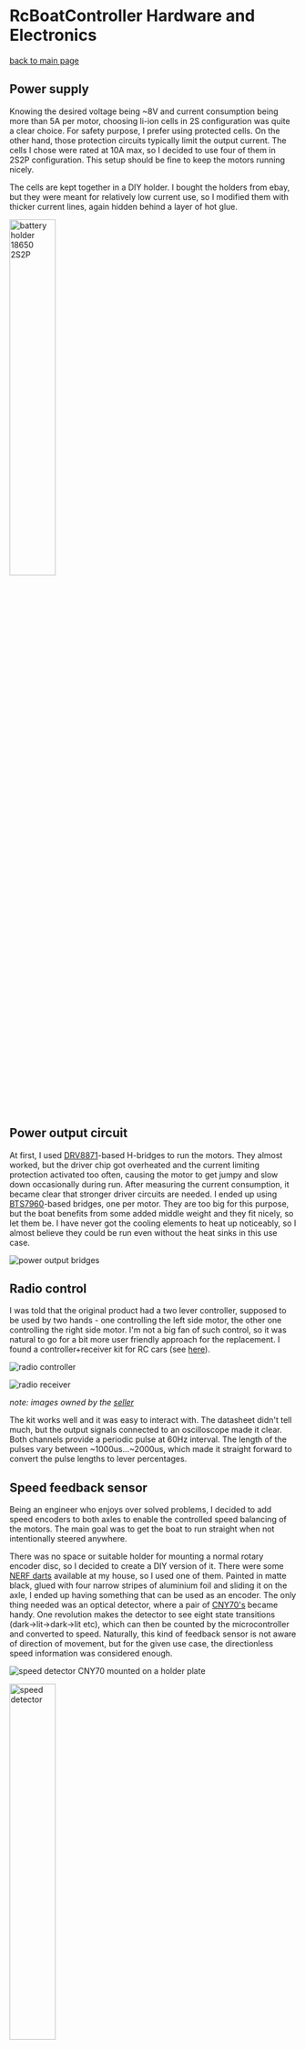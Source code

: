# RcBoatController Hardware and Electronics

[back to main page](README.md)

## Power supply
Knowing the desired voltage being ~8V and current consumption being more than 5A per motor, choosing li-ion cells in 2S configuration was quite a clear choice. For safety purpose, I prefer using protected cells. On the other hand, those protection circuits typically limit the output current. The cells I chose were rated at 10A max, so I decided to use four of them in 2S2P configuration. This setup should be fine to keep the motors running nicely.

The cells are kept together in a DIY holder. I bought the holders from ebay, but they were meant for relatively low current use, so I modified them with thicker current lines, again hidden behind a layer of hot glue.

<img src="photos/batteryholder.jpg" alt="battery holder 18650 2S2P" width="40%"/>


## Power output circuit
At first, I used [DRV8871](https://www.ti.com/product/DRV8871)-based H-bridges to run the motors. They almost worked, but the driver chip got overheated and the current limiting protection activated too often, causing the motor to get jumpy and slow down occasionally during run.
After measuring the current consumption, it became clear that stronger driver circuits are needed. I ended up using [BTS7960](https://www.partco.fi/en/electromechanics/motors/motor-controllersdrivers/19263-bts7960b-modul.html)-based bridges, one per motor. They are too big for this purpose, but the boat benefits from some added middle weight and they fit nicely, so let them be. I have never got the cooling elements to heat up noticeably, so I almost believe they could be run even without the heat sinks in this use case.

![power output bridges](photos/poweroutput.jpg)

## Radio control
I was told that the original product had a two lever controller, supposed to be used by two hands - one controlling the left side motor, the other one controlling the right side motor. I'm not a big fan of such control, so it was natural to go for a bit more user friendly approach for the replacement.
I found a controller+receiver kit for RC cars (see [here](https://www.rhs.fi/rc-tarvikkeet-1/radiolaitteet/radio/muut/maxam-e0105-xt-16-2-4ghz-3-kanals-rattradio.html)).

![radio controller](photos/rhs_controller.jpg)

![radio receiver](photos/rhs_receiver.jpg)

*note: images owned by the [seller](https://www.rhs.fi/)*

The kit works well and it was easy to interact with. The datasheet didn't tell much, but the output signals connected to an oscilloscope made it clear. Both channels provide a periodic pulse at 60Hz interval. The length of the pulses vary between ~1000us...~2000us, which made it straight forward to convert the pulse lengths to lever percentages.

## Speed feedback sensor
Being an engineer who enjoys over solved problems, I decided to add speed encoders to both axles to enable the controlled speed balancing of the motors. The main goal was to get the boat to run straight when not intentionally steered anywhere.

There was no space or suitable holder for mounting a normal rotary encoder disc, so I decided to create a DIY version of it. There were some [NERF darts](https://www.hasbro.com/common/productimages/fi_FI/CCCE147C5056900B10553FA593C070AD/converted1ffcb02be85a88a948de298296f6b2eaec526f63.jpg) available at my house, so I used one of them. Painted in matte black, glued with four narrow stripes of aluminium foil and sliding it on the axle, I ended up having something that can be used as an encoder. The only thing needed was an optical detector, where a pair of [CNY70's](https://www.vishay.com/docs/83751/cny70.pdf) became handy. One revolution makes the detector to see eight state transitions (dark->lit->dark->lit etc), which can then be counted by the microcontroller and converted to speed. Naturally, this kind of feedback sensor is not aware of direction of movement, but for the given use case, the directionless speed information was considered enough.

![speed detector CNY70 mounted on a holder plate](photos/speeddetector.jpg)

<a href="https://youtu.be/PrkZCHm4Xqk"><img src="photos/preview_speeddetector.jpg" alt="speed detector" width="40%"/></a>


## Microcontroller board
I had some DFRobot Bluno Beetle boards as a leftover from earlier projects. That board has the ATMega 328P controller with a decent development board with enough connectivity around it, so I decided to use it for this. Being Arduino Uno compatible, the Arduino tool chain was the easiest way to get started.

The board is shown here:

![microcontroller top](photos/dfrobottop.jpg)
![microcontroller botttom](photos/dfrobotbottom.jpg)


## Schematics
The full schematic in PDF format is available [here](https://github.com/djtremolo/RcBoatController/blob/main/doc/schematics/schematic.pdf). Below, it is walked through in sections for convenience.

### Power supply
First of all, the power supply consists of 2S2P li-ion cells and the output voltage is provided in BAT and GND nets:

![power supply](schematics/powersupply.png)

### Controller board
The main controller (Bluno Beetle) is fed with the battery voltage via VIN. Bluno then regulates it to 5V, which is then provided as output for the other boards via the 5V pin.

The used connections:
| Net | Bluno label | Direction | Signal Type | Usage |
| -- | -- | -- | -- | -- |
| MotL1 |A0 | OUT | Digital | PWM signal A for left motor driver |
| MotL2 |A1 | OUT | Digital | PWM signal B for left motor driver |
| MotR1 |A2 | OUT | Digital | PWM signal A for right motor driver |
| MotR2 |A3 | OUT | Digital | PWM signal B for right motor driver |
| Rc1 |D2 | IN | Digital | Throttle signal coming from radio receiver (Ch1) |
| Rc2 |D3 | IN | Digital | Steering signal coming from radio receiver (Ch2) |
| EncL |D4 | IN | Digital | Left axle encoder feedback signal |
| EncR |D5 | IN | Digital | Right axle encoder feedback signal  |
| BAT |SDA | IN | Analog | Battery level (internal analog reference 1.1V) |

![main controller](schematics/controller.png)

### Motor driver
The driver is a full H-bridge and there are two of them - one per motor. The bridge is fed with separate logic and motor power lines (Vcc and BAT with common GND). The two PWM signals are used to control the motor voltage output to achieve variable speed drive.

![driver bridge](schematics/driverbridge.png)

### Radio controller interface
The radio control interface shown here is for visualization only. The pinout in the receiver is actually a 4x3 pin header with Vcc+GND supplied to radio receiver module and Ch1+Ch2 signals provided by it.

![radio control interface](schematics/radiocontrolinterface.png)

### Speed sensor interface
The speed sensor interface requires Vcc+GND for the emitting LED. In case of pointing the sensor to reflective surface, the EncX signal is pulled low via the included phototransistor. For this to work, there is a pull up resistor enabled at the controller side.

![speed encoder interface](schematics/encoderinterface.png)

### Battery monitoring interface
Finally, the battery voltage is divided to max 1.1V and then fed to A4(SDA) pin of the controller, where an ADC is used to make it readable by the software. Internal 1.1V analog reference is used for the conversion.

![battery monitor interface](schematics/batterymonitorinterface.png)

[back to main page](README.md)
